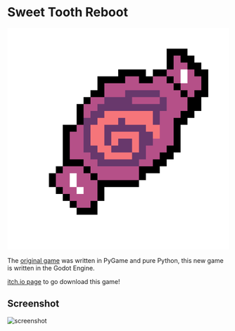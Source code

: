 # Sweet Tooth Reboot

![icon](assets/candy.png)

The [original game](https://github.com/Cobresun/SweetTooth) was written in PyGame and pure Python, this new game is written in the Godot Engine.

[itch.io page](https://brian-norman.itch.io/sweet-tooth) to go download this game!

## Screenshot
![screenshot](https://user-images.githubusercontent.com/9154202/147688886-c567f1d6-a158-4286-8287-8cab777d12b5.png)
